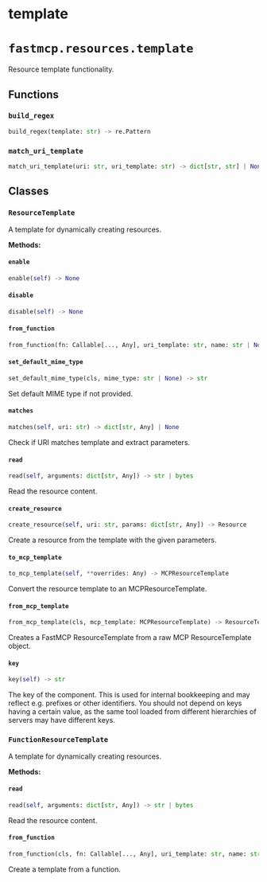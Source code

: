 # template

# `fastmcp.resources.template`

Resource template functionality.

## Functions

### `build_regex` <sup><a href="https://github.com/jlowin/fastmcp/blob/main/src/fastmcp/resources/template.py#L29" target="_blank"><Icon icon="github" style="width: 14px; height: 14px;" /></a></sup>

```python
build_regex(template: str) -> re.Pattern
```

### `match_uri_template` <sup><a href="https://github.com/jlowin/fastmcp/blob/main/src/fastmcp/resources/template.py#L45" target="_blank"><Icon icon="github" style="width: 14px; height: 14px;" /></a></sup>

```python
match_uri_template(uri: str, uri_template: str) -> dict[str, str] | None
```

## Classes

### `ResourceTemplate` <sup><a href="https://github.com/jlowin/fastmcp/blob/main/src/fastmcp/resources/template.py#L53" target="_blank"><Icon icon="github" style="width: 14px; height: 14px;" /></a></sup>

A template for dynamically creating resources.

**Methods:**

#### `enable` <sup><a href="https://github.com/jlowin/fastmcp/blob/main/src/fastmcp/resources/template.py#L72" target="_blank"><Icon icon="github" style="width: 14px; height: 14px;" /></a></sup>

```python
enable(self) -> None
```

#### `disable` <sup><a href="https://github.com/jlowin/fastmcp/blob/main/src/fastmcp/resources/template.py#L80" target="_blank"><Icon icon="github" style="width: 14px; height: 14px;" /></a></sup>

```python
disable(self) -> None
```

#### `from_function` <sup><a href="https://github.com/jlowin/fastmcp/blob/main/src/fastmcp/resources/template.py#L89" target="_blank"><Icon icon="github" style="width: 14px; height: 14px;" /></a></sup>

```python
from_function(fn: Callable[..., Any], uri_template: str, name: str | None = None, title: str | None = None, description: str | None = None, mime_type: str | None = None, tags: set[str] | None = None, enabled: bool | None = None, annotations: Annotations | None = None, meta: dict[str, Any] | None = None) -> FunctionResourceTemplate
```

#### `set_default_mime_type` <sup><a href="https://github.com/jlowin/fastmcp/blob/main/src/fastmcp/resources/template.py#L116" target="_blank"><Icon icon="github" style="width: 14px; height: 14px;" /></a></sup>

```python
set_default_mime_type(cls, mime_type: str | None) -> str
```

Set default MIME type if not provided.

#### `matches` <sup><a href="https://github.com/jlowin/fastmcp/blob/main/src/fastmcp/resources/template.py#L122" target="_blank"><Icon icon="github" style="width: 14px; height: 14px;" /></a></sup>

```python
matches(self, uri: str) -> dict[str, Any] | None
```

Check if URI matches template and extract parameters.

#### `read` <sup><a href="https://github.com/jlowin/fastmcp/blob/main/src/fastmcp/resources/template.py#L126" target="_blank"><Icon icon="github" style="width: 14px; height: 14px;" /></a></sup>

```python
read(self, arguments: dict[str, Any]) -> str | bytes
```

Read the resource content.

#### `create_resource` <sup><a href="https://github.com/jlowin/fastmcp/blob/main/src/fastmcp/resources/template.py#L132" target="_blank"><Icon icon="github" style="width: 14px; height: 14px;" /></a></sup>

```python
create_resource(self, uri: str, params: dict[str, Any]) -> Resource
```

Create a resource from the template with the given parameters.

#### `to_mcp_template` <sup><a href="https://github.com/jlowin/fastmcp/blob/main/src/fastmcp/resources/template.py#L150" target="_blank"><Icon icon="github" style="width: 14px; height: 14px;" /></a></sup>

```python
to_mcp_template(self, **overrides: Any) -> MCPResourceTemplate
```

Convert the resource template to an MCPResourceTemplate.

#### `from_mcp_template` <sup><a href="https://github.com/jlowin/fastmcp/blob/main/src/fastmcp/resources/template.py#L169" target="_blank"><Icon icon="github" style="width: 14px; height: 14px;" /></a></sup>

```python
from_mcp_template(cls, mcp_template: MCPResourceTemplate) -> ResourceTemplate
```

Creates a FastMCP ResourceTemplate from a raw MCP ResourceTemplate object.

#### `key` <sup><a href="https://github.com/jlowin/fastmcp/blob/main/src/fastmcp/resources/template.py#L182" target="_blank"><Icon icon="github" style="width: 14px; height: 14px;" /></a></sup>

```python
key(self) -> str
```

The key of the component. This is used for internal bookkeeping
and may reflect e.g. prefixes or other identifiers. You should not depend on
keys having a certain value, as the same tool loaded from different
hierarchies of servers may have different keys.

### `FunctionResourceTemplate` <sup><a href="https://github.com/jlowin/fastmcp/blob/main/src/fastmcp/resources/template.py#L192" target="_blank"><Icon icon="github" style="width: 14px; height: 14px;" /></a></sup>

A template for dynamically creating resources.

**Methods:**

#### `read` <sup><a href="https://github.com/jlowin/fastmcp/blob/main/src/fastmcp/resources/template.py#L197" target="_blank"><Icon icon="github" style="width: 14px; height: 14px;" /></a></sup>

```python
read(self, arguments: dict[str, Any]) -> str | bytes
```

Read the resource content.

#### `from_function` <sup><a href="https://github.com/jlowin/fastmcp/blob/main/src/fastmcp/resources/template.py#L213" target="_blank"><Icon icon="github" style="width: 14px; height: 14px;" /></a></sup>

```python
from_function(cls, fn: Callable[..., Any], uri_template: str, name: str | None = None, title: str | None = None, description: str | None = None, mime_type: str | None = None, tags: set[str] | None = None, enabled: bool | None = None, annotations: Annotations | None = None, meta: dict[str, Any] | None = None) -> FunctionResourceTemplate
```

Create a template from a function.
